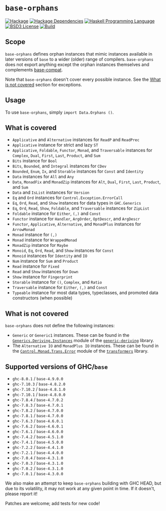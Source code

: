 # `base-orphans`
[![Hackage](https://img.shields.io/hackage/v/base-orphans.svg)][Hackage: base-orphans]
[![Hackage Dependencies](https://img.shields.io/hackage-deps/v/base-orphans.svg)](http://packdeps.haskellers.com/reverse/base-orphans)
[![Haskell Programming Language](https://img.shields.io/badge/language-Haskell-blue.svg)][Haskell.org]
[![BSD3 License](http://img.shields.io/badge/license-MIT-brightgreen.svg)][tl;dr Legal: MIT]
[![Build](https://img.shields.io/travis/haskell-compat/base-orphans.svg)](https://travis-ci.org/haskell-compat/base-orphans)

[Hackage: base-orphans]:
  http://hackage.haskell.org/package/base-orphans
  "base-orphans package on Hackage"
[Haskell.org]:
  http://www.haskell.org
  "The Haskell Programming Language"
[tl;dr Legal: MIT]:
  https://tldrlegal.com/license/mit-license
  "MIT License"

## Scope

`base-orphans` defines orphan instances that mimic instances available in later
versions of `base` to a wider (older) range of compilers. `base-orphans` does
not export anything except the orphan instances themselves and complements
[base-compat](http://hackage.haskell.org/package/base-compat).

Note that `base-orphans` doesn't cover every possible instance. See the
[What is not covered](#what-is-not-covered) section for exceptions.

## Usage

To use `base-orphans`, simply `import Data.Orphans ()`.

## What is covered

 * `Applicative` and `Alternative` instances for `ReadP` and `ReadPrec`
 * `Applicative` instance for strict and lazy `ST`
 * `Applicative`, `Foldable`, `Functor`, `Monad`, and `Traversable` instances for `Complex`,
   `Dual`, `First`, `Last`, `Product`, and `Sum`
 * `Bits` instance for `Bool`
 * `Bits`, `Bounded`, and `Integral` instances for `CDev`
 * `Bounded`, `Enum`, `Ix`, and `Storable` instances for `Const` and `Identity`
 * `Data` instances for `All` and `Any`
 * `Data`, `MonadFix` and `MonadZip` instances for `Alt`, `Dual`, `First`, `Last`,
   `Product`, and `Sum`
 * `Data` and `IsList` instances for `Version`
 * `Eq` and `Ord` instances for `Control.Exception.ErrorCall`
 * `Eq`, `Ord`, `Read`, and `Show` instances for data types in `GHC.Generics`
 * `Eq`, `Ord`, `Read`, `Show`, `Foldable`, and `Traversable` instances for `ZipList`
 * `Foldable` instance for `Either`, `(,)` and `Const`
 * `Functor` instance for `Handler`, `ArgOrder`, `OptDescr`, and `ArgDescr`
 * `Functor`, `Applicative`, `Alternative`, and `MonadPlus` instances for `ArrowMonad`
 * `Monad` instance for `(,)`
 * `Monad` instance for `WrappedMonad`
 * `MonadZip` instance for `Maybe`
 * `Monoid`, `Eq`, `Ord`, `Read`, and `Show` instances for `Const`
 * `Monoid` instances for `Identity` and `IO`
 * `Num` instance for `Sum` and `Product`
 * `Read` instance for `Fixed`
 * `Read` and `Show` instances for `Down`
 * `Show` instance for `Fingerprint`
 * `Storable` instance for `()`, `Complex`, and `Ratio`
 * `Traversable` instance for `Either`, `(,)` and `Const`
 * `Typeable` instance for most data types, typeclasses, and promoted data constructors (when possible)

## What is not covered
`base-orphans` does not define the following instances:

* `Generic` or `Generic1` instances. These can be found in the
  [`Generics.Deriving.Instances`](https://hackage.haskell.org/package/generic-deriving-1.8.0/docs/Generics-Deriving-Instances.html)
  module of the [`generic-deriving`](https://hackage.haskell.org/package/generic-deriving)
  library.
* The `Alternative IO` and `MonadPlus IO` instances. These can be found in the
  [`Control.Monad.Trans.Error`](http://hackage.haskell.org/package/transformers-0.4.3.0/docs/src/Control-Monad-Trans-Error.html#line-69)
  module of the [`transformers`](http://hackage.haskell.org/package/transformers) library.

## Supported versions of GHC/`base`

 * `ghc-8.0.1`  / `base-4.9.0.0`
 * `ghc-7.10.3` / `base-4.8.2.0`
 * `ghc-7.10.2` / `base-4.8.1.0`
 * `ghc-7.10.1` / `base-4.8.0.0`
 * `ghc-7.8.4`  / `base-4.7.0.2`
 * `ghc-7.8.3`  / `base-4.7.0.1`
 * `ghc-7.8.2`  / `base-4.7.0.0`
 * `ghc-7.8.1`  / `base-4.7.0.0`
 * `ghc-7.6.3`  / `base-4.6.0.1`
 * `ghc-7.6.2`  / `base-4.6.0.1`
 * `ghc-7.6.1`  / `base-4.6.0.0`
 * `ghc-7.4.2`  / `base-4.5.1.0`
 * `ghc-7.4.1`  / `base-4.5.0.0`
 * `ghc-7.2.2`  / `base-4.4.1.0`
 * `ghc-7.2.1`  / `base-4.4.0.0`
 * `ghc-7.0.4`  / `base-4.3.1.0`
 * `ghc-7.0.3`  / `base-4.3.1.0`
 * `ghc-7.0.2`  / `base-4.3.1.0`
 * `ghc-7.0.1`  / `base-4.3.0.0`

We also make an attempt to keep `base-orphans` building with GHC HEAD, but due
to its volatility, it may not work at any given point in time. If it doesn't,
please report it!

Patches are welcome; add tests for new code!
